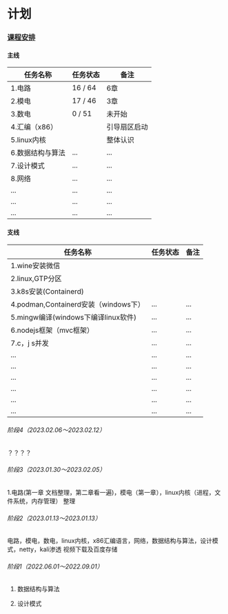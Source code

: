 # 计划

### [课程安排](course.md)

#### 主线

| 任务名称    | 任务状态 | 备注 |
| ----------- | -------- | ---- |
| 1.电路      | 16 / 64 | 6章 |
| 2.模电      | 17 / 46 | 3章 |
| 3.数电      | 0 / 51 | 未开始 |
| 4.汇编（x86） |          | 引导扇区启动 |
| 5.linux内核 |          | 整体认识 |
|  6.数据结构与算法	 |   ...    | ... |
|  7.设计模式	 |   ...    | ...   |
|  8.网络	 |   ...    | ...   |
|  ...	     |   ...    | ...   |
|  ...	     |   ...    | ...   |
|  ...	     |   ...    | ...   |

#### 支线

| 任务名称       | 任务状态 | 备注 |
| -------------- | -------- | ---- |
| 1.wine安装微信 |  |      |
| 2.linux,GTP分区 |          |      |
|    3.k8s安装(Containerd)    |          |      |
|    4.podman,Containerd安装（windows下）    |   ...       |   ...   |
|    5.mingw编译(windows下编译linux软件)    |   ...       |   ...   |
|    6.nodejs框架（mvc框架）    |   ...       |   ...   |
|    7.c，j s并发    |   ...       |   ...   |
|    ...     |   ...       |   ...   |
|    ...     |   ...       |   ...   |
|    ...     |   ...       |   ...   |
|    ...     |   ...       |   ...   |
|    ...     |   ...       |   ...   |
|    ...     |   ...       |   ...   |

###### 阶段4（2023.02.06～2023.02.12）

？？？？

###### 阶段3（2023.01.30～2023.02.05）
1.电路(第一章 文档整理，第二章看一遍)，模电（第一章），linux内核（进程，文件系统，内存管理） 整理

###### 阶段2（2023.01.13～2023.01.13）
电路，模电，数电，linux内核，x86汇编语言，网络，数据结构与算法，设计模式，netty，kali渗透 视频下载及百度存储

###### 阶段1（2022.06.01～2022.09.01）

1. 数据结构与算法

2. 设计模式
